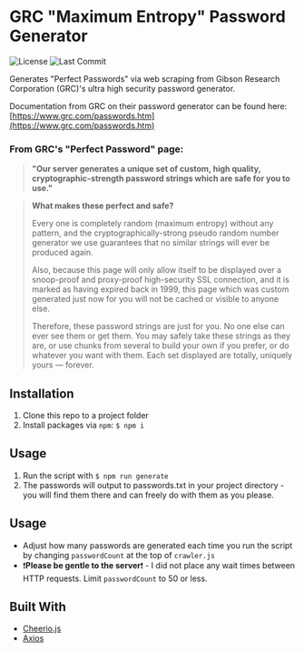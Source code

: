 # GRC "Maximum Entropy" Password Generator

![License](https://img.shields.io/github/license/connoro7/tokru-2?style=for-the-badge) ![Last Commit](https://img.shields.io/github/last-commit/connoro7/tokru-2?style=for-the-badge) 

Generates "Perfect Passwords" via web scraping from Gibson Research Corporation (GRC)'s ultra high security password generator.

Documentation from GRC on their password generator can be found here: [https://www.grc.com/passwords.htm](https://www.grc.com/passwords.htm)

### From GRC's "Perfect Password" page:

> **"Our server generates a unique set of custom, high quality, cryptographic-strength password strings which are safe for you to use."**

> **What makes these perfect and safe?**
>
> Every one is completely random (maximum entropy) without any pattern, and the cryptographically-strong pseudo random number generator we use guarantees that no similar strings will ever be produced again.
>
> Also, because this page will only allow itself to be displayed over a snoop-proof and proxy-proof high-security SSL connection, and it is marked as having expired back in 1999, this page which was custom generated just now for you will not be cached or visible to anyone else.
>
> Therefore, these password strings are just for you. No one else can ever see them or get them. You may safely take these strings as they are, or use chunks from several to build your own if you prefer, or do whatever you want with them. Each set displayed are totally, uniquely yours — forever.

## Installation

1. Clone this repo to a project folder
2. Install packages via `npm`: `$ npm i`

## Usage

1. Run the script with `$ npm run generate`
2. The passwords will output to passwords.txt in your project directory - you will find them there and can freely do with them as you please.

## Usage

- Adjust how many passwords are generated each time you run the script by changing `passwordCount` at the top of `crawler.js`
- ❗️**Please be gentle to the server**❗️ - I did not place any wait times between HTTP requests. Limit `passwordCount` to 50 or less.

## Built With

- [Cheerio.js](https://cheerio.js.org/)
- [Axios](https://github.com/axios/axios)
